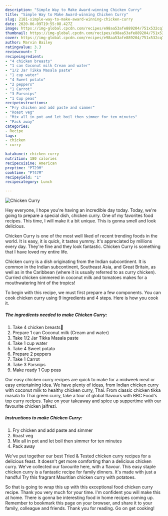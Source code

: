 ```yaml
---
description: "Simple Way to Make Award-winning Chicken Curry"
title: "Simple Way to Make Award-winning Chicken Curry"
slug: 2181-simple-way-to-make-award-winning-chicken-curry
date: 2020-06-09T19:55:08.427Z
image: https://img-global.cpcdn.com/recipes/e98aa53afe889204/751x532cq70/chicken-curry-recipe-main-photo.jpg
thumbnail: https://img-global.cpcdn.com/recipes/e98aa53afe889204/751x532cq70/chicken-curry-recipe-main-photo.jpg
cover: https://img-global.cpcdn.com/recipes/e98aa53afe889204/751x532cq70/chicken-curry-recipe-main-photo.jpg
author: Marvin Bailey
ratingvalue: 3.3
reviewcount: 7
recipeingredient:
- "4 chicken breasts"
- "1 can Coconut milk Cream and water"
- "1/2 Jar Tikka Masala paste"
- "1 cup water"
- "4 Sweet potato"
- "2 peppers"
- "1 Carrot"
- "3 Parsnips"
- "1 Cup peas"
recipeinstructions:
- "Fry chicken and add paste and simmer"
- "Roast veg"
- "Mix all in pot and let boil then simmer for ten minutes"
- "Pack away"
categories:
- Recipe
tags:
- chicken
- curry

katakunci: chicken curry 
nutrition: 180 calories
recipecuisine: American
preptime: "PT29M"
cooktime: "PT47M"
recipeyield: "1"
recipecategory: Lunch

---
```



![Chicken Curry](https://img-global.cpcdn.com/recipes/e98aa53afe889204/751x532cq70/chicken-curry-recipe-main-photo.jpg)

Hey everyone, I hope you're having an incredible day today. Today, we're going to prepare a special dish, chicken curry. One of my favorites food recipes. This time, I will make it a bit unique. This is gonna smell and look delicious.

Chicken Curry is one of the most well liked of recent trending foods in the world. It is easy, it is quick, it tastes yummy. It's appreciated by millions every day. They're fine and they look fantastic. Chicken Curry is something that I have loved my entire life.

Chicken curry is a dish originating from the Indian subcontinent. It is common in the Indian subcontinent, Southeast Asia, and Great Britain, as well as in the Caribbean (where it is usually referred to as curry chicken). Curried chicken simmered in coconut milk and tomatoes makes for a mouthwatering hint of the tropics!


To begin with this recipe, we must first prepare a few components. You can cook chicken curry using 9 ingredients and 4 steps. Here is how you cook it.

<!--inarticleads1-->

##### The ingredients needed to make Chicken Curry:

1. Take 4 chicken breasts🐔
1. Prepare 1 can Coconut milk (Cream and water)
1. Take 1/2 Jar Tikka Masala paste
1. Take 1 cup water
1. Take 4 Sweet potato
1. Prepare 2 peppers
1. Take 1 Carrot
1. Take 3 Parsnips
1. Make ready 1 Cup peas


Our easy chicken curry recipes are quick to make for a midweek meal or easy entertaining idea. We have plenty of ideas, from Indian chicken curry with coconut milk to healthy chicken curry, Thai. From classic chicken tikka masala to Thai green curry, take a tour of global flavours with BBC Food&#39;s top curry recipes. Take on your takeaway and spice up suppertime with our favourite chicken jalfrezi. 

<!--inarticleads2-->

##### Instructions to make Chicken Curry:

1. Fry chicken and add paste and simmer
1. Roast veg
1. Mix all in pot and let boil then simmer for ten minutes
1. Pack away


We&#39;ve put together our best Tried &amp; Tested chicken curry recipes for a delicious feast. It doesn&#39;t get more comforting than a delicious chicken curry. We&#39;ve collected our favourite here, with a flavour. This easy staple chicken curry is a fantastic recipe for family dinners. It&#39;s made with just a handful Try this fragrant Mauritian chicken curry with potatoes. 

So that is going to wrap this up with this exceptional food chicken curry recipe. Thank you very much for your time. I'm confident you will make this at home. There is gonna be interesting food in home recipes coming up. Remember to bookmark this page on your browser, and share it to your family, colleague and friends. Thank you for reading. Go on get cooking!
